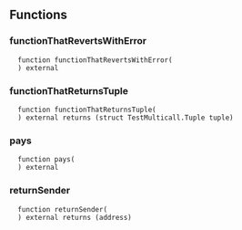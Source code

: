 ## Functions

### functionThatRevertsWithError

```solidity
  function functionThatRevertsWithError(
  ) external
```

### functionThatReturnsTuple

```solidity
  function functionThatReturnsTuple(
  ) external returns (struct TestMulticall.Tuple tuple)
```

### pays

```solidity
  function pays(
  ) external
```

### returnSender

```solidity
  function returnSender(
  ) external returns (address)
```
